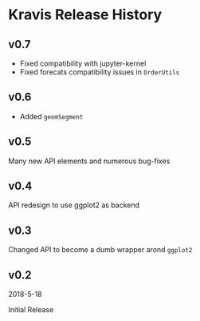 Kravis Release History
======================

v0.7
----

* Fixed compatibility with jupyter-kernel
* Fixed forecats compatibility issues in `OrderUtils`

v0.6
----

* Added `geomSegment`

v0.5
----

Many new API elements and numerous bug-fixes

v0.4
----

API redesign to use ggplot2 as backend

v0.3
----

Changed API to become a dumb wrapper arond `ggplot2`

v0.2
----

2018-5-18

Initial Release
